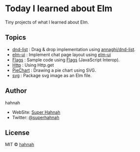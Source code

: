 # Today I learned about Elm

Tiny projects of what I learned about Elm.

## Topics

+ [dnd-list](https://github.com/hahnah/til-elm/tree/master/dnd-list) : Drag & drop implementation using [annaghi/dnd-list](https://package.elm-lang.org/packages/annaghi/dnd-list/latest).
+ [elm-ui](https://github.com/hahnah/til-elm/tree/master/elm-ui) : Implement chat page layout using [elm-ui](https://package.elm-lang.org/packages/mdgriffith/elm-ui/)
+ [Flags](https://github.com/hahnah/til-elm/tree/master/flags) : Sample code using [Flags](https://guide.elm-lang.org/interop/flags.html) (JavaScript Interop).
+ [Http](https://github.com/hahnah/til-elm/tree/master/http) : Using Http.get
+ [PieChart](https://github.com/hahnah/til-elm/tree/master/pie-chart) : Drawing a pie chart using SVG.
+ [svg](https://github.com/hahnah/til-elm/tree/master/svg) : Package svg image as an Elm file.

## Author

hahnah

+ WebSite: [Super Hahnah](https://superhahnah.com)
+ Twitter: [@superhahnah](https://twitter.com/superhahnah)

## License

MIT © [hahnah](https://superhahnah.com)
